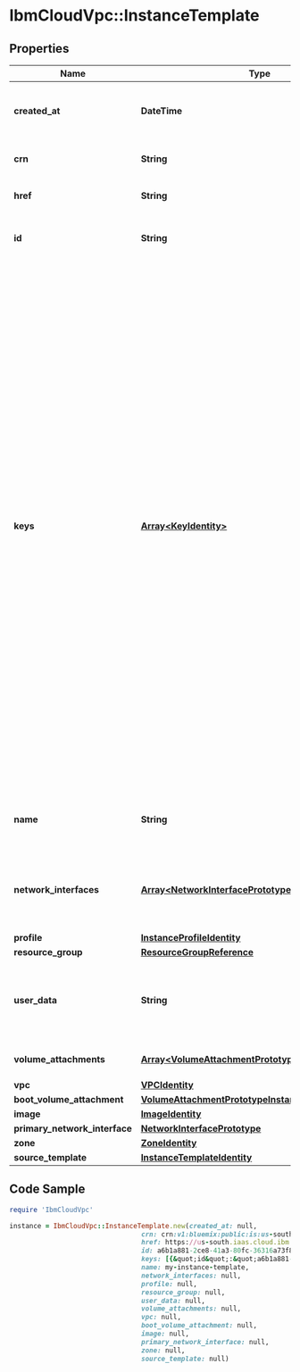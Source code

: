 # IbmCloudVpc::InstanceTemplate

## Properties

Name | Type | Description | Notes
------------ | ------------- | ------------- | -------------
**created_at** | **DateTime** | The date and time that the instance template was created | 
**crn** | **String** | The CRN for this instance template | 
**href** | **String** | The URL for this instance template | 
**id** | **String** | The unique identifier for this instance template | 
**keys** | [**Array&lt;KeyIdentity&gt;**](KeyIdentity.md) | The public SSH keys for the administrative user of the virtual server instance. Up to 10 keys may be provided; if no keys are provided the instance will be inaccessible unless the image used provides another means of access. For Windows instances, one of the keys will be used to encrypt the administrator password.  Keys will be made available to the virtual server instance as cloud-init vendor data. For cloud-init enabled images, these keys will also be added as SSH authorized keys for the administrative user. | [optional] 
**name** | **String** | The unique user-defined name for this instance template | 
**network_interfaces** | [**Array&lt;NetworkInterfacePrototype&gt;**](NetworkInterfacePrototype.md) | Collection of additional network interfaces to create for the virtual server instance | [optional] 
**profile** | [**InstanceProfileIdentity**](InstanceProfileIdentity.md) |  | [optional] 
**resource_group** | [**ResourceGroupReference**](ResourceGroupReference.md) |  | 
**user_data** | **String** | User data to be made available when setting up the virtual server instance | [optional] 
**volume_attachments** | [**Array&lt;VolumeAttachmentPrototypeInstanceContext&gt;**](VolumeAttachmentPrototypeInstanceContext.md) | Collection of volume attachments | [optional] 
**vpc** | [**VPCIdentity**](VPCIdentity.md) |  | [optional] 
**boot_volume_attachment** | [**VolumeAttachmentPrototypeInstanceByImageContext**](VolumeAttachmentPrototypeInstanceByImageContext.md) |  | [optional] 
**image** | [**ImageIdentity**](ImageIdentity.md) |  | 
**primary_network_interface** | [**NetworkInterfacePrototype**](NetworkInterfacePrototype.md) |  | 
**zone** | [**ZoneIdentity**](ZoneIdentity.md) |  | 
**source_template** | [**InstanceTemplateIdentity**](InstanceTemplateIdentity.md) |  | 

## Code Sample

```ruby
require 'IbmCloudVpc'

instance = IbmCloudVpc::InstanceTemplate.new(created_at: null,
                                 crn: crn:v1:bluemix:public:is:us-south-1:a/123456::instance-template:1e09281b-f177-46fb-baf1-bc152b2e391a,
                                 href: https://us-south.iaas.cloud.ibm.com/v1/instance/templates/1e09281b-f177-46fb-baf1-bc152b2e391a,
                                 id: a6b1a881-2ce8-41a3-80fc-36316a73f803,
                                 keys: [{&quot;id&quot;:&quot;a6b1a881-2ce8-41a3-80fc-36316a73f803&quot;}],
                                 name: my-instance-template,
                                 network_interfaces: null,
                                 profile: null,
                                 resource_group: null,
                                 user_data: null,
                                 volume_attachments: null,
                                 vpc: null,
                                 boot_volume_attachment: null,
                                 image: null,
                                 primary_network_interface: null,
                                 zone: null,
                                 source_template: null)
```


